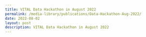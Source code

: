 ```yaml
---
title: VITAL Data Hackathon in August 2022
permalink: /media-library/publications/Data-Hackathon-Aug-2022/
date: 2022-08-02
layout: post
description: VITAL Data Hackathon in August 2022
---
```

